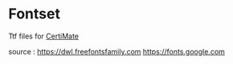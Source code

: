 # Fontset
Ttf files for [CertiMate](https://certimate.onrender.com)

source :
https://dwl.freefontsfamily.com
https://fonts.google.com
